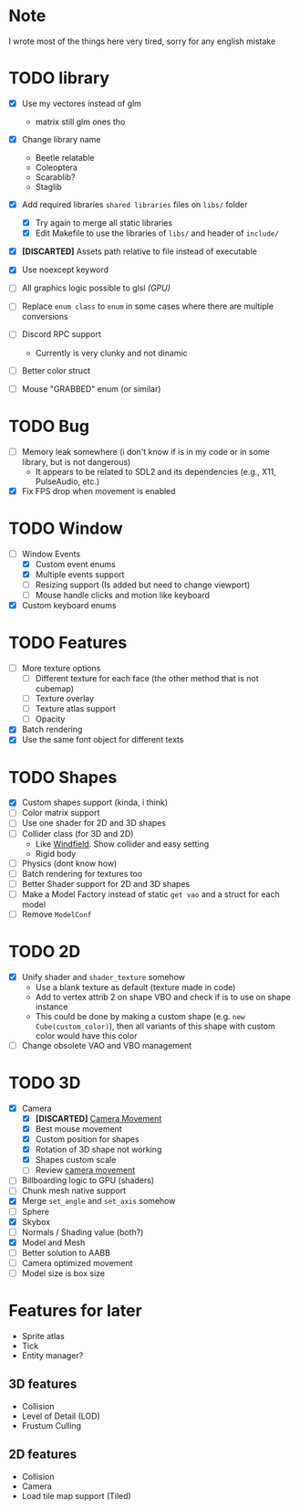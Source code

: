 # Note
I wrote most of the things here very tired, sorry for any english mistake

# TODO library
- [x] Use my vectores instead of glm
	- matrix still glm ones tho
- [x] Change library name
	+ Beetle relatable
	+ Coleoptera
	+ Scarablib?
	+ Staglib
- [x] Add required libraries `shared libraries` files on `libs/` folder
	+ [x] Try again to merge all static libraries
	+ [x] Edit Makefile to use the libraries of `libs/` and header of `include/`
- [x] **[DISCARTED]** Assets path relative to file instead of executable
- [x] Use noexcept keyword

- [ ] All graphics logic possible to glsl *(GPU)*
- [ ] Replace `enum class` to `enum` in some cases where there are multiple conversions
- [ ] Discord RPC support
	+ Currently is very clunky and not dinamic
- [ ] Better color struct
- [ ] Mouse "GRABBED" enum (or similar)

# TODO Bug
- [ ] Memory leak somewhere (i don't know if is in my code or in some library, but is not dangerous)
	+ It appears to be related to SDL2 and its dependencies (e.g., X11, PulseAudio, etc.) 
- [X] Fix FPS drop when movement is enabled

# TODO Window
- [ ] Window Events
	+ [X] Custom event enums
	+ [X] Multiple events support
	+ [ ] Resizing support (Is added but need to change viewport)
	+ [ ] Mouse handle clicks and motion like keyboard
- [x] Custom keyboard enums

# TODO Features
- [ ] More texture options
	+ [ ] Different texture for each face (the other method that is not cubemap)
	+ [ ] Texture overlay
	+ [ ] Texture atlas support
	+ [ ] Opacity
- [x] Batch rendering
- [x] Use the same font object for different texts

# TODO Shapes
- [x] Custom shapes support (kinda, i think)
- [ ] Color matrix support
- [ ] Use one shader for 2D and 3D shapes
- [ ] Collider class (for 3D and 2D)
	+ Like [Windfield](https://github.com/a327ex/windfield). Show collider and easy setting
	+ Rigid body
- [ ] Physics (dont know how)
- [ ] Batch rendering for textures too
- [ ] Better Shader support for 2D and 3D shapes
- [ ] Make a Model Factory instead of static `get vao` and a struct for each model
- [ ] Remove `ModelConf`

# TODO 2D
- [x] Unify shader and `shader_texture` somehow
	+ Use a blank texture as default (texture made in code)
	+ Add to vertex attrib 2 on shape VBO and check if is to use on shape instance
	+ This could be done by making a custom shape (e.g. `new Cube(custom_color)`), then all variants of this shape with custom color would have this color
- [ ] Change obsolete VAO and VBO management

# TODO 3D
- [x] Camera
	+ [X] **[DISCARTED]** [Camera Movement](https://github.com/vaaako/Vakraft/blob/main/src/main/java/com/magenta/main/Game.java#L121)
	+ [X] Best mouse movement
	+ [X] Custom position for shapes
	+ [X] Rotation of 3D shape not working
	+ [X] Shapes custom scale
	+ [ ] Review [camera movement](https://github.com/swr06/Minecraft/blob/master/Source/Core/Camera.cpp)
- [ ] Billboarding logic to GPU (shaders)
- [ ] Chunk mesh native support
- [x] Merge `set_angle` and `set_axis` somehow
- [ ] Sphere
- [x] Skybox
- [ ] Normals / Shading value (both?)
- [x] Model and Mesh
- [ ] Better solution to AABB
- [ ] Camera optimized movement
- [ ] Model size is box size

# Features for later
- Sprite atlas
- Tick
- Entity manager?

## 3D features
- Collision
- Level of Detail (LOD)
- Frustum Culling

## 2D features
- Collision
- Camera
- Load tile map support (Tiled)

